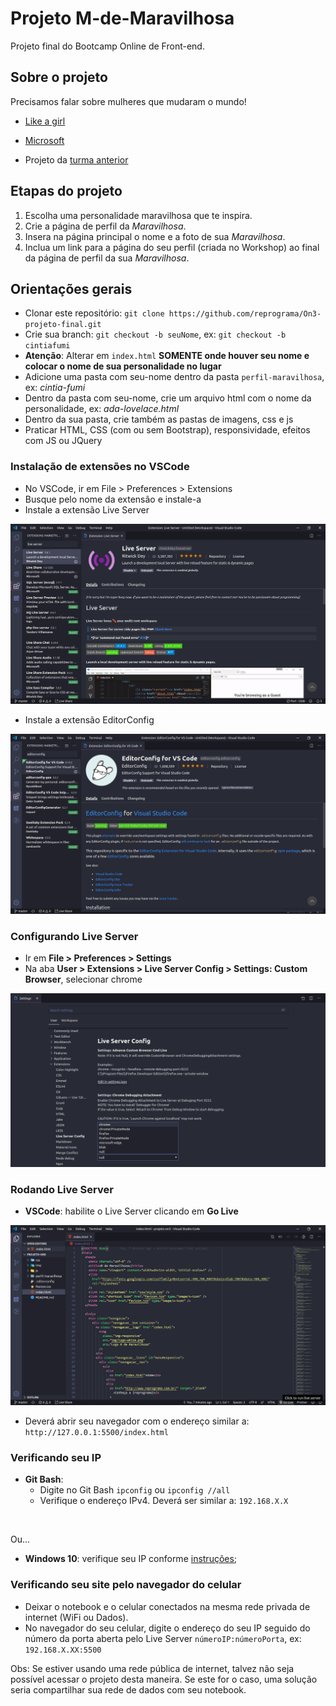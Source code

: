# Projeto M-de-Maravilhosa

Projeto final do Bootcamp Online de Front-end.

## Sobre o projeto

Precisamos falar sobre mulheres que mudaram o mundo!

- [Like a girl](https://youtu.be/XjJQBjWYDTs)
- [Microsoft](https://youtu.be/tNqSzUdYazw)

- Projeto da [turma anterior](https://reprograma.github.io/CursoOnline-Aula8-Projeto/)

## Etapas do projeto

1. Escolha uma personalidade maravilhosa que te inspira.
2. Crie a página de perfil da _Maravilhosa_.
3. Insera na página principal o nome e a foto de sua _Maravilhosa_.
4. Inclua um link para a página do seu perfil (criada no Workshop) ao final da página de perfil da sua _Maravilhosa_.

## Orientações gerais

- Clonar este repositório: `git clone https://github.com/reprograma/On3-projeto-final.git`
- Crie sua branch: `git checkout -b seuNome`, ex: `git checkout -b cintiafumi`
- **Atenção**: Alterar em `index.html` **SOMENTE onde houver seu nome e colocar o nome de sua personalidade no lugar**
- Adicione uma pasta com seu-nome dentro da pasta `perfil-maravilhosa`, ex: _cintia-fumi_
- Dentro da pasta com seu-nome, crie um arquivo html com o nome da personalidade, ex: _ada-lovelace.html_
- Dentro da sua pasta, crie também as pastas de imagens, css e js
- Praticar HTML, CSS (com ou sem Bootstrap), responsividade, efeitos com JS ou JQuery

### Instalação de extensões no VSCode

- No VSCode, ir em File > Preferences > Extensions
- Busque pelo nome da extensão e instale-a
- Instale a extensão Live Server

<img src='./img/live-server.png' alt='Live Server extension' />

- Instale a extensão EditorConfig

<img src='./img/editorconfig.png' alt='EditorConfig extension' />

### Configurando Live Server

- Ir em **File > Preferences > Settings**
- Na aba **User > Extensions > Live Server Config > Settings: Custom Browser**, selecionar chrome

<img src='./img/live-server-config.png' />

### Rodando Live Server

- **VSCode**: habilite o Live Server clicando em **Go Live**

<img src='./img/live.png' alt='Go Live button' />

- Deverá abrir seu navegador com o endereço similar a: `http://127.0.0.1:5500/index.html`

### Verificando seu IP

- **Git Bash**:
  - Digite no Git Bash `ipconfig` ou `ipconfig //all`
  - Verifique o endereço IPv4. Deverá ser similar a: `192.168.X.X`

<img>

Ou...

- **Windows 10**: verifique seu IP conforme [instruções](https://support.microsoft.com/pt-br/help/4026518/windows-10-find-your-ip-address);

### Verificando seu site pelo navegador do celular

- Deixar o notebook e o celular conectados na mesma rede privada de internet (WiFi ou Dados).
- No navegador do seu celular, digite o endereço do seu IP seguido do número da porta aberta pelo Live Server `númeroIP:númeroPorta`, ex: `192.168.X.XX:5500`

Obs: Se estiver usando uma rede pública de internet, talvez não seja possível acessar o projeto desta maneira. Se este for o caso, uma solução seria compartilhar sua rede de dados com seu notebook.
